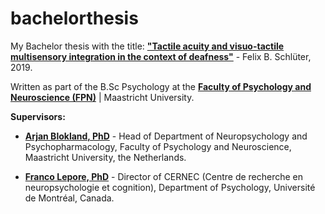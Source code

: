 # bachelorthesis

My Bachelor thesis with the title: [__"Tactile acuity and visuo-tactile multisensory integration in the context of deafness"__](https://github.com/felixschltr/bachelorthesis/blob/master/Bachelor_Thesis_final.pdf) - Felix B. Schlüter, 2019.

Written as part of the B.Sc Psychology at the [__Faculty of Psychology and Neuroscience (FPN)__](https://www.maastrichtuniversity.nl/about-um/faculties/faculty-psychology-and-neuroscience) | Maastricht University.

__Supervisors:__
- [__Arjan Blokland, PhD__](https://www.maastrichtuniversity.nl/a.blokland) - Head of Department of Neuropsychology and Psychopharmacology, Faculty of Psychology  and Neuroscience, Maastricht University, the Netherlands.

- [__Franco Lepore, PhD__](https://psy.umontreal.ca/repertoire-departement/vue/lepore-franco/) - Director of CERNEC (Centre de recherche en neuropsychologie et cognition), Department of Psychology, Université de Montréal, Canada.
